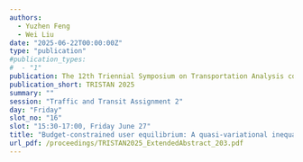 ```yaml
---
authors:
  - Yuzhen Feng
  - Wei Liu
date: "2025-06-22T00:00:00Z"
type: "publication"
#publication_types:
#  - "1"
publication: The 12th Triennial Symposium on Transportation Analysis conference
publication_short: TRISTAN 2025
summary: ""
session: "Traffic and Transit Assignment 2"
day: "Friday"
slot_no: "16"
slot: "15:30-17:00, Friday June 27"
title: "Budget-constrained user equilibrium: A quasi-variational inequality approach"
url_pdf: /proceedings/TRISTAN2025_ExtendedAbstract_203.pdf
---
```

